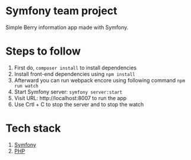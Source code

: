 # Symfony team project

Simple Berry information app made with Symfony.

# Steps to follow

1. First do, `composer install` to install dependencies
2. Install front-end dependencies using `npm install`
3. Afterward you can run webpack encore using following command
   `npm run watch`
4. Start Symfony server: `symfony server:start`
5. Visit URL:  http://localhost:8007 to run the app
6. Use Crtl + C to stop the server and to stop the watch

# Tech stack

1.  [Symfony](https://symfony.com/)
2.  [PHP](https://www.php.net/)

